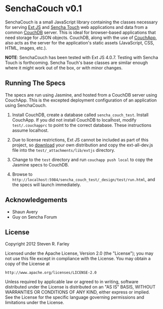 SenchaCouch v0.1
================

SenchaCouch is a small JavaScript library containing the classes necessary for serving [Ext
JS](http://www.sencha.com/products/extjs/) and [Sencha Touch](http://www.sencha.com/products/touch/)
web applications and data from a common [CouchDB](http://couchdb.apache.org/) server. This is ideal
for browser-based applications that need storage for JSON objects. CouchDB, along with the use of
[CouchApp](couchapp.org), also acts as the server for the application's static assets (JavaScript,
CSS, HTML, images, etc.).

**NOTE**: SenchaCouch has been tested with Ext JS 4.0.7. Testing with Sencha Touch is forthcoming.
Sencha Touch's base classes are similar enough where it might work out of the box, or with minor
changes.

Running The Specs
-----------------

The specs are run using Jasmine, and hosted from a CouchDB server using CouchApp.  This is the  excepted deployment configuration of an application using SenchaCouch.

1. Install CouchDB, create a database called `sencha_couch_test`.  Install CouchApp.  If you did not install CouchDB to localhost, modify `test/.couchapprc` to point to the correct database.  These instructions assume localhost.

1. Due to license restrictions, Ext JS cannot be included as part of this project, so [download](http://www.sencha.com/products/extjs/download) your own distribution and copy the ext-all-dev.js file into the `test/_attachments/lib/extjs` directory.

1. Change to the `test` directory and run `couchapp push local` to copy the Jasmine specs to CouchDB.

1. Browse to `http://localhost:5984/sencha_couch_test/_design/test/run.html`, and the specs will launch immediately.

Acknowledgements
----------------
- Shaun Avery
- Guy on Sencha Forum

License
-------

Copyright 2012 Steven R. Farley

Licensed under the Apache License, Version 2.0 (the "License");
you may not use this file except in compliance with the License.
You may obtain a copy of the License at

    http://www.apache.org/licenses/LICENSE-2.0

Unless required by applicable law or agreed to in writing, software
distributed under the License is distributed on an "AS IS" BASIS,
WITHOUT WARRANTIES OR CONDITIONS OF ANY KIND, either express or implied.
See the License for the specific language governing permissions and
limitations under the License.
